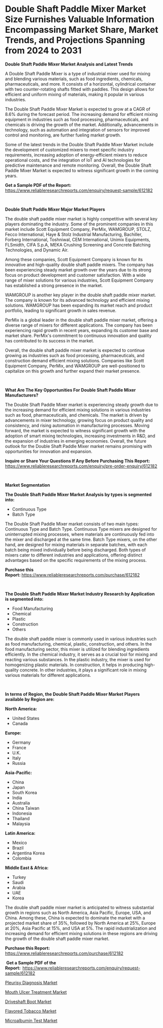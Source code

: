 <p><h1>Double Shaft Paddle Mixer Market Size Furnishes Valuable Information Encompassing Market Share, Market Trends, and Projections Spanning from 2024 to 2031</h1></p><p><strong>Double Shaft Paddle Mixer Market Analysis and Latest Trends</strong></p>
<p><p>A Double Shaft Paddle Mixer is a type of industrial mixer used for mixing and blending various materials, such as food ingredients, chemicals, pharmaceuticals, and more. It consists of a horizontal, cylindrical container with two counter-rotating shafts fitted with paddles. This design allows for efficient and uniform mixing of materials, making it popular in various industries.</p><p>The Double Shaft Paddle Mixer Market is expected to grow at a CAGR of 8.6% during the forecast period. The increasing demand for efficient mixing equipment in industries such as food processing, pharmaceuticals, and chemicals is driving the growth of the market. Additionally, advancements in technology, such as automation and integration of sensors for improved control and monitoring, are further fueling market growth.</p><p>Some of the latest trends in the Double Shaft Paddle Mixer Market include the development of customized mixers to meet specific industry requirements, increasing adoption of energy-efficient mixers to reduce operational costs, and the integration of IoT and AI technologies for predictive maintenance and remote monitoring. Overall, the Double Shaft Paddle Mixer Market is expected to witness significant growth in the coming years.</p></p>
<p><strong>Get a Sample PDF of the Report:&nbsp;</strong> <a href="https://www.reliableresearchreports.com/enquiry/request-sample/612182">https://www.reliableresearchreports.com/enquiry/request-sample/612182</a></p>
<p>&nbsp;</p>
<p><strong>Double Shaft Paddle Mixer Major Market Players</strong></p>
<p><p>The double shaft paddle mixer market is highly competitive with several key players dominating the industry. Some of the prominent companies in this market include Scott Equipment Company, PerMix, WAMGROUP, STOLZ, Fecco International, Haye & Stolz Industrial Manufacturing, Bachiller, Forberg International, Toshniwal, CEM International, Unimix Equipments, FLSmidth, CIFA S.p.A, MEKA Crushing Screening and Concrete Batching Technologies, and Dynamic Air.</p><p>Among these companies, Scott Equipment Company is known for its innovative and high-quality double shaft paddle mixers. The company has been experiencing steady market growth over the years due to its strong focus on product development and customer satisfaction. With a wide range of mixer solutions for various industries, Scott Equipment Company has established a strong presence in the market.</p><p>WAMGROUP is another key player in the double shaft paddle mixer market. The company is known for its advanced technology and efficient mixing solutions. WAMGROUP has been expanding its market reach and product portfolio, leading to significant growth in sales revenue.</p><p>PerMix is a global leader in the double shaft paddle mixer market, offering a diverse range of mixers for different applications. The company has been experiencing rapid growth in recent years, expanding its customer base and market share. PerMix's commitment to continuous innovation and quality has contributed to its success in the market.</p><p>Overall, the double shaft paddle mixer market is expected to continue growing as industries such as food processing, pharmaceuticals, and construction demand efficient mixing solutions. Companies like Scott Equipment Company, PerMix, and WAMGROUP are well-positioned to capitalize on this growth and further expand their market presence.</p></p>
<p>&nbsp;</p>
<p><strong>What Are The Key Opportunities For Double Shaft Paddle Mixer Manufacturers?</strong></p>
<p><p>The Double Shaft Paddle Mixer market is experiencing steady growth due to the increasing demand for efficient mixing solutions in various industries such as food, pharmaceuticals, and chemicals. The market is driven by advancements in mixer technology, growing focus on product quality and consistency, and rising automation in manufacturing processes. Moving forward, the market is expected to witness significant growth with the adoption of smart mixing technologies, increasing investments in R&D, and the expansion of industries in emerging economies. Overall, the future outlook for the Double Shaft Paddle Mixer market remains promising with opportunities for innovation and expansion.</p></p>
<p><strong>Inquire or Share Your Questions If Any Before Purchasing This Report:</strong> <a href="https://www.reliableresearchreports.com/enquiry/pre-order-enquiry/612182">https://www.reliableresearchreports.com/enquiry/pre-order-enquiry/612182</a></p>
<p>&nbsp;</p>
<p><strong>Market Segmentation</strong></p>
<p><strong>The Double Shaft Paddle Mixer Market Analysis by types is segmented into:</strong></p>
<p><ul><li>Continuous Type</li><li>Batch Type</li></ul></p>
<p><p>The Double Shaft Paddle Mixer market consists of two main types: Continuous Type and Batch Type. Continuous Type mixers are designed for uninterrupted mixing processes, where materials are continuously fed into the mixer and discharged at the same time. Batch Type mixers, on the other hand, are designed for mixing materials in separate batches, with each batch being mixed individually before being discharged. Both types of mixers cater to different industries and applications, offering distinct advantages based on the specific requirements of the mixing process.</p></p>
<p><strong>Purchase this Report:&nbsp;</strong><a href="https://www.reliableresearchreports.com/purchase/612182">https://www.reliableresearchreports.com/purchase/612182</a></p>
<p>&nbsp;</p>
<p><strong>The Double Shaft Paddle Mixer Market Industry Research by Application is segmented into:</strong></p>
<p><ul><li>Food Manufacturing</li><li>Chemical</li><li>Plastic</li><li>Construction</li><li>Others</li></ul></p>
<p><p>The double shaft paddle mixer is commonly used in various industries such as food manufacturing, chemical, plastic, construction, and others. In the food manufacturing sector, this mixer is utilized for blending ingredients efficiently. In the chemical industry, it serves as a crucial tool for mixing and reacting various substances. In the plastic industry, the mixer is used for homogenizing plastic materials. In construction, it helps in producing high-quality concrete. In other industries, it plays a significant role in mixing various materials for different applications.</p></p>
<p>&nbsp;</p>
<p><strong>In terms of Region, the Double Shaft Paddle Mixer Market Players available by Region are:</strong></p>
<p>
    <p> <strong> North America: </strong>
        <ul>
            <li>United States</li>
            <li>Canada</li>
        </ul>
        </p> 
    <p> <strong> Europe: </strong>
        <ul>
            <li>Germany</li>
            <li>France</li>
            <li>U.K.</li>
            <li>Italy</li>
            <li>Russia</li>
        </ul>
        </p> 
    <p> <strong> Asia-Pacific: </strong>
        <ul>
            <li>China</li>
            <li>Japan</li>
            <li>South Korea</li>
            <li>India</li>
            <li>Australia</li>
            <li>China Taiwan</li>
            <li>Indonesia</li>
            <li>Thailand</li>
            <li>Malaysia</li>
        </ul>
        </p> 
    <p> <strong> Latin America: </strong>
        <ul>
            <li>Mexico</li>
            <li>Brazil</li>
            <li>Argentina Korea</li>
            <li>Colombia</li>
        </ul>
        </p> 
    <p> <strong> Middle East & Africa: </strong>
        <ul>
            <li>Turkey</li>
            <li>Saudi</li>
            <li>Arabia</li>
            <li>UAE</li>
            <li>Korea</li>
        </ul>
    </p>
    </p>
<p><p>The double shaft paddle mixer market is anticipated to witness substantial growth in regions such as North America, Asia Pacific, Europe, USA, and China. Among these, China is expected to dominate the market with a projected market share of 35%, followed by North America at 25%, Europe at 20%, Asia Pacific at 15%, and USA at 5%. The rapid industrialization and increasing demand for efficient mixing solutions in these regions are driving the growth of the double shaft paddle mixer market.</p></p>
<p><strong>Purchase this Report: </strong><a href="https://www.reliableresearchreports.com/purchase/612182">https://www.reliableresearchreports.com/purchase/612182</a></p>
<p>&nbsp;<strong>Get a Sample PDF of the Report:&nbsp;&nbsp;</strong><a href="https://www.reliableresearchreports.com/enquiry/request-sample/612182">https://www.reliableresearchreports.com/enquiry/request-sample/612182</a></p>
<p><strong></strong></p>
<p><p><a href="https://medium.com/@isidrowolff1908/pleurisy-diagnosis-market-exploring-market-share-market-trends-and-future-growth-48f3d0749ba0">Pleurisy Diagnosis Market</a></p><p><a href="https://medium.com/@isidrowolff1908/mouth-ulcer-treatment-market-exploring-market-share-market-trends-and-future-growth-62b957a9be20">Mouth Ulcer Treatment Market</a></p><p><a href="https://github.com/juniordelafrance/Market-Research-Report-List-2/blob/main/driveshaft-boot-market.md">Driveshaft Boot Market</a></p><p><a href="https://github.com/jaidynmorantestelletmjzya/Market-Research-Report-List-1/blob/main/flavored-tobacco-market.md">Flavored Tobacco Market</a></p><p><a href="https://medium.com/@isidrowolff1908/microalbumin-test-market-insight-market-trends-growth-forecasted-from-2024-to-2031-c5591a96697e">Microalbumin Test Market</a></p></p>